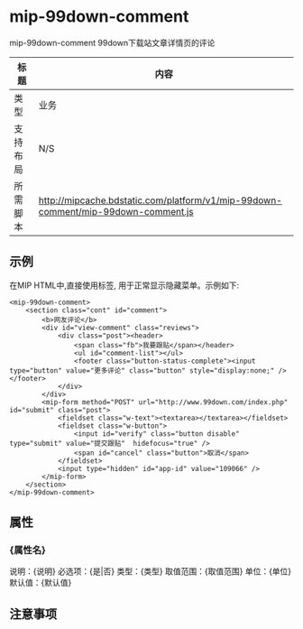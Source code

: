 # mip-99down-comment

mip-99down-comment 99down下载站文章详情页的评论

标题|内容
----|----
类型|业务
支持布局|N/S
所需脚本|http://mipcache.bdstatic.com/platform/v1/mip-99down-comment/mip-99down-comment.js

## 示例

在MIP HTML中,直接使用标签, 用于正常显示隐藏菜单。示例如下:
```
<mip-99down-comment>
    <section class="cont" id="comment">
		<b>网友评论</b>
		<div id="view-comment" class="reviews">
			<div class="post"><header>
				<span class="fb">我要跟贴</span></header>
				<ul id="comment-list"></ul>
				<footer class="button-status-complete"><input type="button" value="更多评论" class="button" style="display:none;" /></footer>
			</div>
		</div>
		<mip-form method="POST" url="http://www.99down.com/index.php" id="submit" class="post">
			<fieldset class="w-text"><textarea></textarea></fieldset>
			<fieldset class="w-button">
				<input id="verify" class="button disable" type="submit" value="提交跟贴"  hidefocus="true" />
				<span id="cancel" class="button">取消</span>
			</fieldset>
			<input type="hidden" id="app-id" value="109066" />
	    </mip-form>
	</section>
</mip-99down-comment>
```

## 属性

### {属性名}

说明：{说明}
必选项：{是|否}
类型：{类型}
取值范围：{取值范围}
单位：{单位}
默认值：{默认值}

## 注意事项

